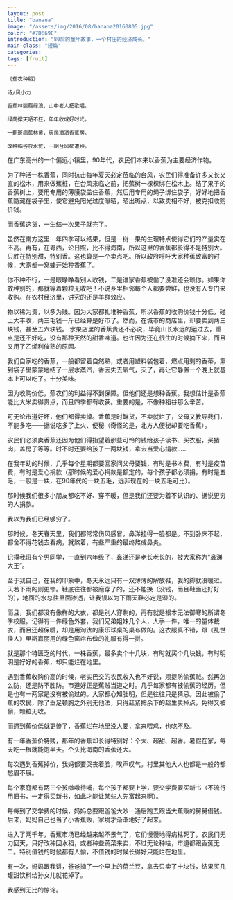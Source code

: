 ```yaml
---
layout: post
title: "banana"
image: "/assets/img/2016/08/banana20160805.jpg"
color: "#7D669E"
introduction: "80后的童年故事，一个村庄的经济成长。"
main-class: "短篇"
categories: 
tags: [fruit]
---
```




```
《蕉农种稻》

诗/风小力

香蕉林丽翻绿浪，山中老人把歌唱。

绿荫撑天晒不狂，年年收成好时光。

一朝斑病蕉林黄，农民泪洒香蕉房。

改种稻谷夜水忙，一朝台风都遭殃。
```


在广东高州的一个偏远小镇里，90年代，农民们本来以香蕉为主要经济作物。

为了种活一株香蕉，同时抗击每年夏天必定莅临的台风，农民们得准备许多又长又直的松木，用来做蕉桩，在台风来临之前，把蕉树一棵棵绑在松木上。结了果子的香蕉树上，要用专用的薄膜袋盖住香蕉，然后用专用的绳子绑住袋子，好好地把香蕉隐藏在袋子里，使它避免阳光过度曝晒，晒出斑点，以致卖相不好，被克扣收购价钱。

而香蕉这货，一生结一次果子就完了。

虽然在南方这里一年四季可以结果，但是一树一果的生理特点使得它们的产量实在不高。再有，在粤西，论日照，比不得海南，所以这里的香蕉都长得不是特别大。只胜在特别甜，特别香。这也算是一个卖点吧。所以政府呼吁大家种蕉致富的时候，大家都一窝蜂开始种香蕉了。

你不种不行，一是眼睁睁看别人收钱，二是谁家香蕉被偷了没准还会赖你。如果你敢种别的，那就等着颗粒无收吧！不说乡里相邻每个人都要尝鲜，也没有人专门来收购。在农村经济里，讲究的还是羊群效应。

物以稀为贵，以多为贱。因为大家都扎堆种香蕉，所以香蕉的收购价钱十分低，碰上大丰收，两三毛钱一斤已经算是好市了。然而，在城市的商店里，却要卖到两三块钱，甚至五六块钱。
水果店里的香蕉贵还不必说，毕竟山长水远的运过去，重点是还不好吃，没有那种天然的甜香味道。也许因为还在很生的时候摘下来，而且又用了乙烯利催熟的原因。

我们自家吃的香蕉，一般都留着自然熟，或者用塑料袋包着，燃点用剩的香蒂，熏到袋子里蒙蒙地结了一层水蒸汽，香因失去氧气，灭了，再让它静置一个晚上就基本上可以吃了。十分美味。


因为收购价低，蕉农们的利益得不到保障。但他们还是想种香蕉。我想估计是香蕉能比大米卖得贵点，而且四季都有收获。重要的是，不像种稻谷那么辛苦。

可无论市道好坏，他们都得卖掉。香蕉是时鲜货，不卖就烂了，父母又教导我们，不能多吃——据说吃多了上火、便秘（奇怪的是，北方人便秘却要吃香蕉）。

农民们必须卖香蕉还因为他们得指望着那些可怜的钱给孩子读书、买衣服，买猪肉，盖房子等等。时不时还要给孩子一两块钱，拿去当爱心捐款......


在我年幼的时候，几乎每个星期都要回家问父母要钱，有时是书本费，有时是疫苗费，有时是爱心捐款（那时候的爱心捐款是额定的，每个孩子都必须捐，有时是五毛，一般是一块，在90年代的一块五毛，远非现在的一块五毛可比）。


那时候我们很多小朋友都吃不好、穿不暖，但是我们还要为着不认识的、据说更穷的人捐款。

我以为我们已经够穷了。

那时候，冬天春天里，我们都常常伤风感冒，鼻涕挂得一脸都是。不到卧床不起，都舍不得花钱去看病，就熬着，有些严重的最终熬成鼻炎。

记得我班有个男同学，一直到六年级了，鼻涕还是老长老长的，被大家称为“鼻涕大王”。

至于我自己，在我的印象中，冬天永远只有一双薄薄的解放鞋，我的脚就没暖过。天若下雨的则更惨。鞋底往往都被磨穿了的，还不能换（没钱，而且鞋面还好好的），地面的水总往里面渗透，让我误以为下雨天鞋必定是湿的。

而且，我们都没有像样的大衣，都是别人穿剩的，再有就是根本无法御寒的所谓冬季校服。记得有一件绿色外套，我们兄弟姐妹几个人，人手一件，唯一的量体裁衣，而且还超保暖，却是用淘汰的康乐球桌的桌布做的。这衣服真不错，跟《乱世佳人》里斯嘉丽用的绿色窗帘布做的礼服有得一拼。

就是那个特匮乏的时代，一株香蕉，最多卖个十几块，有时就买个几块钱，有时明明是好好的香蕉，却只能烂在地里。


遇到香蕉收购价高的时候，老实巴交的农民收入也不好说，须提防偷蕉贼。然再怎么防，还是防不胜防。市道好正是蕉贼当道之时。几乎每家都有被偷蕉的经历。但是也有一两家是没有被偷过的。大家都心知肚明，但是往往只是猜忌。因此被偷了蕉的农民，除了垂足顿胸之外别无他法，只得赶紧把余下的趁生卖掉点，免得又被偷，颗粒无收。

而遇到蕉价低就更惨了，香蕉烂在地里没人要，拿来喂鸡，也吃不及。

有一年香蕉价特贱，那年的香蕉却长得特别好：个大、超甜、超香。暑假在家，每天吃一根就能饱半天。个头比海南的香蕉还大。


每次遇到香蕉掉价，我妈都要哭丧着脸，唉声叹气。村里其他大人也都是一般的都愁眉不展。

每个家庭都有两三个孩嗷嗷待哺，每个孩子都要上学，要交学费要买新书（不流行用旧书，一定得买新书，如此才能让某些人先富起来啊）。

每每到了交学费的时候，妈妈总要跟爸爸大吵一通后跑去跟当大蕉贩的舅舅借钱。后来，妈妈自己也当了小香蕉贩，家境才渐渐地好了起来。

进入了两千年，香蕉市场已经越来越不景气了，它们慢慢地得病枯死了，农民们无力回天，只好改种回水稻，或者种些蔬菜来卖，不过无论种啥，市道都跟香蕉无二。特别值钱的时候都有人偷，不值钱的时候长得好只能烂在地里。

有一次，妈妈跟我讲，爸爸摘了一个早上的荷兰豆，拿去只卖了十块钱，结果买几罐甜饮料给孙女儿就花掉了。

我感到无比的惊诧。

